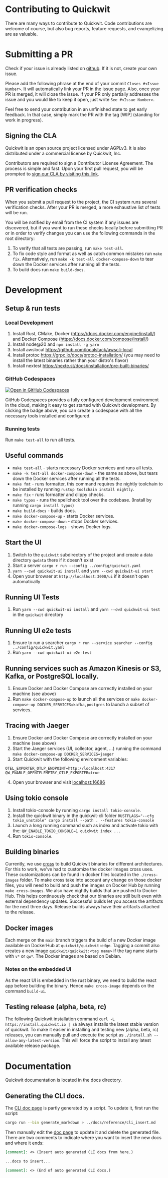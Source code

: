 # Contributing to Quickwit
There are many ways to contribute to Quickwit.
Code contributions are welcome of course, but also
bug reports, feature requests, and evangelizing are as valuable.

# Submitting a PR
Check if your issue is already listed on [github](https://github.com/quickwit-oss/quickwit/issues).
If it is not, create your own issue.

Please add the following phrase at the end of your commit `Closes #<Issue Number>`.
It will automatically link your PR in the issue page. Also, once your PR is merged, it will
close the issue. If your PR only partially addresses the issue and you would like to
keep it open, just write `See #<Issue Number>`.

Feel free to send your contribution in an unfinished state to get early feedback.
In that case, simply mark the PR with the tag [WIP] (standing for work in progress).

## Signing the CLA
Quickwit is an open source project licensed under AGPLv3.
It is also distributed under a commercial license by Quickwit, Inc.

Contributors are required to sign a Contributor License Agreement.
The process is simple and fast. Upon your first pull request, you will be prompted to
[sign our CLA by visiting this link](https://cla-assistant.io/quickwit-oss/quickwit).

## PR verification checks
When you submit a pull request to the project, the CI system runs several verification checks. After your PR is merged, a more exhaustive list of tests will be run.

You will be notified by email from the CI system if any issues are discovered, but if you want to run these checks locally before submitting PR or in order to verify changes you can use the following commands in the root directory:
1. To verify that all tests are passing, run `make test-all`.
2. To fix code style and format as well as catch common mistakes run `make fix`. Alternatively, run `make -k test-all docker-compose-down` to tear down the Docker services after running all the tests.
3. To build docs run `make build-docs`.

# Development

## Setup & run tests

### Local Development

1. Install Rust, CMake, Docker (https://docs.docker.com/engine/install/) and Docker Compose (https://docs.docker.com/compose/install/)
2. Install node@20 and `npm install -g yarn`
3. Install awslocal https://github.com/localstack/awscli-local
4. Install protoc https://grpc.io/docs/protoc-installation/ (you may need to install the latest binaries rather than your distro's flavor)
5. Install nextest https://nexte.st/docs/installation/pre-built-binaries/

### GitHub Codespaces

[![Open in GitHub Codespaces](https://github.com/codespaces/badge.svg)](https://codespaces.new/quickwit-oss/quickwit?devcontainer_path=.devcontainer/devcontainer.json)

GitHub Codespaces provides a fully configured development environment in the cloud, making it easy to get started with Quickwit development. By clicking the badge above, you can create a codespace with all the necessary tools installed and configured.

### Running tests
Run `make test-all` to run all tests.

## Useful commands
* `make test-all` - starts necessary Docker services and runs all tests.
* `make -k test-all docker-compose-down` - the same as above, but tears down the Docker services after running all the tests.
* `make fmt` - runs formatter, this command requires the nightly toolchain to be installed by running `rustup toolchain install nightly`.
* `make fix` - runs formatter and clippy checks.
* `make typos` - runs the spellcheck tool over the codebase. (Install by running `cargo install typos`)
* `make build-docs` - builds docs.
* `make docker-compose-up` - starts Docker services.
* `make docker-compose-down` - stops Docker services.
* `make docker-compose-logs` - shows Docker logs.

## Start the UI
1. Switch to the `quickwit` subdirectory of the project and create a data directory `qwdata` there if it doesn't exist
2. Start a server `cargo r run --config ../config/quickwit.yaml`
3. `yarn --cwd quickwit-ui install` and `yarn --cwd quickwit-ui start`
4. Open your browser at `http://localhost:3000/ui` if it doesn't open automatically

## Running UI Tests
1. Run `yarn --cwd quickwit-ui install` and `yarn --cwd quickwit-ui test` in the `quickwit` directory

## Running UI e2e tests
1. Ensure to run a searcher `cargo r run --service searcher --config ../config/quickwit.yaml`
2. Run `yarn --cwd quickwit-ui e2e-test`

## Running services such as Amazon Kinesis or S3, Kafka, or PostgreSQL locally.
1. Ensure Docker and Docker Compose are correctly installed on your machine (see above)
2. Run `make docker-compose-up` to launch all the services or `make docker-compose-up DOCKER_SERVICES=kafka,postgres` to launch a subset of services.

## Tracing with Jaeger
1. Ensure Docker and Docker Compose are correctly installed on your machine (see above)
2. Start the Jaeger services (UI, collector, agent, ...) running the command `make docker-compose-up DOCKER_SERVICES=jaeger`
3. Start Quickwit with the following environment variables:
   
```
OTEL_EXPORTER_OTLP_ENDPOINT=http://localhost:4317
QW_ENABLE_OPENTELEMETRY_OTLP_EXPORTER=true
```

4. Open your browser and visit [localhost:16686](http://localhost:16686/)

## Using tokio console
1. Install tokio-console by running `cargo install tokio-console`.
2. Install the quickwit binary in the quickwit-cli folder `RUSTFLAGS="--cfg tokio_unstable" cargo install --path . --features tokio-console`
3. Launch a long running command such as index and activate tokio with the: `QW_ENABLE_TOKIO_CONSOLE=1 quickwit index ...`
4. Run `tokio-console`.

## Building binaries

Currently, we use [cross](https://github.com/rust-embedded/cross) to build Quickwit binaries for different architectures.
For this to work, we've had to customize the docker images cross uses. These customizations can be found in docker files located in the `./cross-images` folder. To make cross take into account any change on those
docker files, you will need to build and push the images on Docker Hub by running `make cross-images`.
We also have nightly builds that are pushed to Docker Hub. This helps continuously check that our binaries are still built even with external dependency updates. Successful builds let you access the artifacts for the next three days. Release builds always have their artifacts attached to the release.

## Docker images

Each merge on the `main` branch triggers the build of a new Docker image available on DockerHub at `quickwit/quickwit:edge`. Tagging a commit also creates a new image `quickwit/quickwit:<tag name>` if the tag name starts with `v*` or `qw*`. The Docker images are based on Debian.

### Notes on the embedded UI
As the react UI is embedded in the rust binary, we need to build the react app before building the binary. Hence `make cross-image` depends on the command `build-ui`.

## Testing release (alpha, beta, rc)

The following Quickwit installation command `curl -L https://install.quickwit.io | sh` always installs the latest stable version of quickwit. To make it easier in installing and testing new (alpha, beta, rc) releases, you can manually pull and execute the script as `./install.sh --allow-any-latest-version`. This will force the script to install any latest available release package.

# Documentation

Quickwit documentation is located in the docs directory.

## Generating the CLI docs.

The [CLI doc page](docs/reference/cli.md) is partly generated by a script.
To update it, first run the script:

```bash
cargo run --bin generate_markdown > ../docs/reference/cli_insert.md
```

Then manually edit the [doc page](docs/reference/cli.md) to update it and delete the generated file.
There are two comments to indicate where you want to insert the new docs and where it ends:

```markdown
[comment]: <> (Insert auto generated CLI docs from here.)

...docs to insert...

[comment]: <> (End of auto generated CLI docs.)
```
